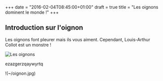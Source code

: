 +++
date = "2016-02-04T08:45:00+01:00"
draft = true
title = "Les oignons dominent le monde !"
+++
## Introduction sur l'oignon

   Les oignons font pleurer mais ils vous aiment.
   Cependant, Louis-Arthur Collot est un monstre !


   ![Les oignons](oignon.jpg)

ezazgerzqaywyrtq

   !(~/oignon.jpg)

